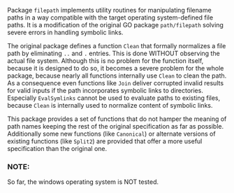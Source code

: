 
Package `filepath` implements utility routines for manipulating filename paths
in a way compatible with the target operating system-defined file paths.
It is a modification of the original GO package `path/filepath` solving
severe errors in handling symbolic links.

The original package defines a function `Clean` that formally normalizes
a file path by eliminating `..` and `.` entries. This is done WITHOUT
observing the actual file system. Although this is no problem for
the function itself, because it is designed to do so, it becomes a severe
problem for the whole package, because nearly all functions internally use
`Clean` to clean the path. As a consequence even functions like `Join` deliver
corrupted invalid results for valid inputs if the path incorporates
symbolic links to directories. Especially `EvalSymlinks` cannot be used
to evaluate paths to existing files, because `Clean` is internally used to
normalize content of symbolic links.

This package provides a set of functions that do not hamper the meaning
of path names keeping the rest of the original specification as far as
possible. Additionally some new functions (like `Canonical`) or alternate
versions of existing functions (like `Split2`) are provided
that offer a more useful specification than the original one.

### NOTE:
So far, the windows operating system is NOT tested.
